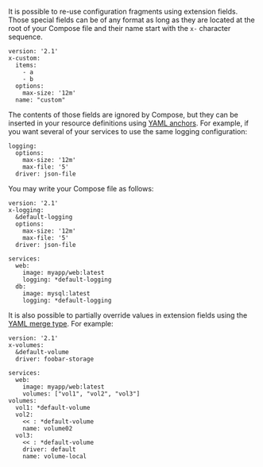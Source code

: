 It is possible to re-use configuration fragments using extension fields. Those
special fields can be of any format as long as they are located at the root of
your Compose file and their name start with the `x-` character sequence.

```none
version: '2.1'
x-custom:
  items:
    - a
    - b
  options:
    max-size: '12m'
  name: "custom"
```

The contents of those fields are ignored by Compose, but they can be
inserted in your resource definitions using [YAML anchors](http://www.yaml.org/spec/1.2/spec.html#id2765878).
For example, if you want several of your services to use the same logging
configuration:

```none
logging:
  options:
    max-size: '12m'
    max-file: '5'
  driver: json-file
```

You may write your Compose file as follows:

```none
version: '2.1'
x-logging:
  &default-logging
  options:
    max-size: '12m'
    max-file: '5'
  driver: json-file

services:
  web:
    image: myapp/web:latest
    logging: *default-logging
  db:
    image: mysql:latest
    logging: *default-logging
```

It is also possible to partially override values in extension fields using
the [YAML merge type](http://yaml.org/type/merge.html). For example:

```none
version: '2.1'
x-volumes:
  &default-volume
  driver: foobar-storage

services:
  web:
    image: myapp/web:latest
    volumes: ["vol1", "vol2", "vol3"]
volumes:
  vol1: *default-volume
  vol2:
    << : *default-volume
    name: volume02
  vol3:
    << : *default-volume
    driver: default
    name: volume-local
```
